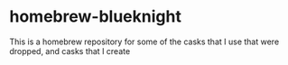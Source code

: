 # homebrew-blueknight
 This is a homebrew repository for some of the casks that I use that were dropped, and casks that I create
